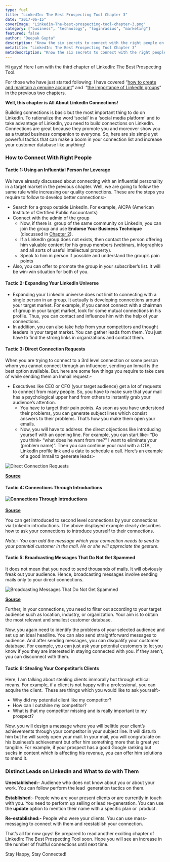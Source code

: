 ```yaml
---
type: fuel
title: "LinkedIn: The Best Prospecting Tool Chapter 3"
date: "2017-06-15"
coverImage: "Linkedin-The-best-prospecting-tool-chapter-3.png"
category: ["business", "technology", "loginradius", "marketing"]
featured: false 
author: "Deepak Gupta"
description: "Know the six secrets to connect with the right people on LinkedIn. Hidden gems inside, watch out!"
metatitle: "LinkedIn: The Best Prospecting Tool Chapter 3"
metadescription: "Know the six secrets to connect with the right people on LinkedIn. Hidden gems inside, watch out!"
---
```



Hi guys! Here I am with the third chapter of LinkedIn: The Best Prospecting Tool.

For those who have just started following: I have covered “[how to create and maintain a genuine account](https://www.loginradius.com/blog/fuel/2017/05/linkedin-best-prospecting-tool-chapter-1/)” and  “[the importance of LinkedIn groups](https://www.loginradius.com/blog/fuel/2017/06/linkedin-best-prospecting-tool-chapter-2/)” in the previous two chapters.

**Well, this chapter is All About LinkedIn Connections!**

Building connections is basic but the most important thing to do on LinkedIn. To rationalize the word ‘social’ in a ‘social media platform’ and to take advantage of LinkedIn, you need to build connections on LinkedIn. Connections are great because they promote you and moreover show you as a trusted business companion to everyone. So, here are six simple yet powerful tactics that can make a boom in your connection list and increase your customer database like anything!

### **How to Connect With Right People**

#### **Tactic 1: Using an Influential Person for Leverage**

We have already discussed about connecting with an influential personality in a target market in the previous chapter. Well, we are going to follow the same rule while increasing our quality connections. These are the steps you require to follow to develop better connections:-

- Search for a group outside LinkedIn. For example, AICPA (American Institute of Certified Public Accountants)
- Connect with the admin of the group
    - Now, if there is  group of the same community on LinkedIn, you can join the group and use **Endorse Your Business Technique** (discussed in [Chapter 2](https://www.loginradius.com/blog/fuel/2017/06/linkedin-best-prospecting-tool-chapter-2/)).
    - If a LinkedIn group does not exists, then contact the person offering him valuable content for his group members (webinars, infographics and all sorts of useful intellectual property).
    - Speak to him in person if possible and understand the group’s pain points
- Also, you can offer to promote the group in your subscriber’s list. It will be win-win situation for both of you.

#### **Tactic 2: Expanding Your LinkedIn Universe**

- Expanding your LinkedIn universe does not limit to connecting with a single person in an group. It actually is developing connections around your target market. For example, if you cannot connect with a chairman of group in your target market, look for some mutual connections in his profile. Thus, you can contact and influence him with the help of your connections.
- In addition, you can also take help from your competitors and thought leaders in your target market. You can gather leads from them. You just have to find the strong links in organizations and contact them.

#### **Tactic 3: Direct Connection Requests**

When you are trying to connect to a 3rd level connection or some person whom you cannot connect through an influencer, sending an Inmail is the best option available. But. here are some few things you require to take care of while sending them an Inmail request:-

- Executives like CEO or CFO (your target audience) get a lot of requests to connect from many people. So, you have to make sure that your mail has a psychological upper hand from others to instantly grab your audience’s attention.
    - You have to target their pain points. As soon as you have understood their problems, you can generate subject lines which consist answers to their problems. That’s how you make them open your emails.
    - Now, you will have to address  the direct objections like introducing yourself with an opening line. For example, you can start like- “Do you think- “what does he want from me?” I want to eliminate your (problem name)”. Then you can continue your mail with a CTA, LinkedIn profile link and a date to schedule a call. Here’s an example of a good Inmail to generate leads:-

![Direct Connection Requests]( Direct-Connection-Requests.jpg?ver=1553881376)

[**Source**](http://www.business2community.com/linkedin/lead-generation-methods-linkedin-01155688#0hRkYopQoQhWAe2u.97)

#### **Tactic 4: Connections Through Introductions**

#### **![Connections Through Introductions]( Connections-Through-Introductions.jpg?ver=1553881376)**

[**Source**](http://www.business2community.com/linkedin/eliminate-cold-calling-use-linkedin-introductions-0881125#WTMKfrD7awZpd0sz.97)

You can get introduced to second level connections by your connections via LinkedIn introductions. The above displayed example clearly describes how to ask your connections to introduce yourself to their connections.

_Note:- You can add the message which your connection needs to send to your potential customer in the mail. He or she will appreciate the gesture._

#### **Tactic 5: Broadcasting Messages That Do Not Get Spammed**

It does not mean that you need to send thousands of mails. It will obviously freak out your audience. Hence, broadcasting messages involve sending mails only to your direct connections. 

![Broadcasting Messages That Do Not Get Spammed]( Broadcasting-Messages-That-Do-Not-Get-Spammed.jpg?ver=1553881376)

[**Source**](https://interoadvisory.com/2015/08/how-to-mass-message-your-linkedin-connections/)

Further, in your connections, you need to filter out according to your target audience such as location, industry, or organization. Your aim is to obtain the most relevant and smallest customer database.

Now, you again need to identify the problems of your selected audience and set up an ideal headline. You can also send straightforward messages to audience. And after sending messages, you can disqualify your customer database. For example, you can just ask your potential customers to let you know if you they are interested in staying connected with you. If they aren’t, you can disconnect with them.

#### **Tactic 6: Stealing Your Competitor’s Clients**

Here, I am talking about stealing clients immorally but through ethical means. For example, if a client is not happy with a professional, you can acquire the client.  These are things which you would like to ask yourself:-

- Why did my potential client like my competitor?
- How can I outshine my competitor?
- What is that my competitor missing and is really important to my prospect?

Now, you will design a message where you will belittle your client’s achievements through your competitor in your subject line. It will disturb him but he will surely open your mail. In your mail, you will congratulate on his business’s achievement but offer him something more that is great yet tangible. For example, if your prospect has a good Google ranking but sucks in content which is affecting his revenue, you can offer him solutions to mend it.

### **Distinct Leads on LinkedIn and What to do with Them**

**Unestablished:**\- Audience who does not know about you or about your work. You can follow perform the lead  generation tactics on them.

**Established**:- People who are your present clients or are currently in touch with you. You need to perform up selling or lead re-generation. You can use the **update** option to mention their name with a specific plan or  product.

**Re-established:-** People who were your clients. You can use mass-messaging to connect with them and reestablish your connection. 

That’s all for now guys! Be prepared to read another exciting chapter of LinkedIn: The Best Prospecting Tool soon. Hope you will see an increase in the number of fruitful connections until next time.

Stay Happy, Stay Connected!
